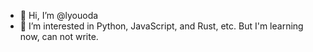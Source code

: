 - 👋 Hi, I’m @lyouoda
- 👀 I’m interested in Python, JavaScript, and Rust, etc. But I'm learning now, can not write.

<!---
lyouoda/lyouoda is a ✨ special ✨ repository because its `README.md` (this file) appears on your GitHub profile.
You can click the Preview link to take a look at your changes.
--->
